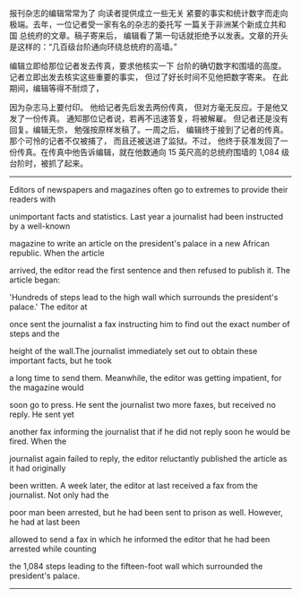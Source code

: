 报刊杂志的编辑常常为了 向读者提供成立一些无关 紧要的事实和统计数字而走向极端。去年，一位记者受一家有名的杂志的委托写 一篇关于非洲某个新成立共和国 总统府的文章。稿子寄来后， 编辑看了第一句话就拒绝予以发表。文章的开头是这样的：“几百级台阶通向环绕总统府的高墙。”

编辑立即给那位记者发去传真，要求他核实一下 台阶的确切数字和围墙的高度。记者立即出发去核实这些重要的事实， 但过了好长时间不见他把数字寄来。 在此期间，编辑等得不耐烦了，

因为杂志马上要付印。 他给记者先后发去两份传真， 但对方毫无反应。于是他又发了一份传真。 通知那位记者说，若再不迅速答复，将被解雇。 但记者还是没有回复。编辑无奈， 勉强按原样发稿了。一周之后， 编辑终于接到了记者的传真。 那个可怜的记者不仅被捕了， 而且还被送进了监狱。不过， 他终于获准发回了一份传真。在传真中他告诉编辑，就在他数通向 15 英尺高的总统府围墙的 1,084 级台阶时，被抓了起来。

---
Editors of newspapers and magazines often go to extremes to provide their readers with

unimportant facts and statistics. Last year a journalist had been instructed by a well-known

magazine to write an article on the president's palace in a new African republic. When the article

arrived, the editor read the first sentence and then refused to publish it. The article began:  

'Hundreds of steps lead to the high wall which surrounds the president's palace.' The editor at 

once sent the journalist a fax instructing him to find out the exact number of steps and the 

height of the wall.The journalist immediately set out to obtain these important facts, but he took

a long time to send them. Meanwhile, the editor was getting impatient, for the magazine would

soon go to press. He sent the journalist two more faxes, but received no reply. He sent yet

another fax informing the journalist that if he did not reply soon he would be fired. When the

journalist again failed to reply, the editor reluctantly published the article as it had originally

been written. A week later, the editor at last received a fax from the journalist. Not only had the

poor man been arrested, but he had been sent to prison as well. However, he had at last been

allowed to send a fax in which he informed the editor that he had been arrested while counting

the 1,084 steps leading to the fifteen-foot wall which surrounded the president's palace.

---
